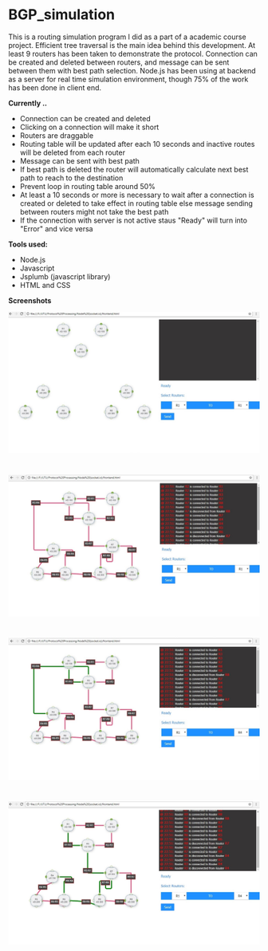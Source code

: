 # BGP_simulation

This is a routing simulation program I did as a part of a academic course project. Efficient tree traversal is the main idea behind this development. At least 9 routers has been taken to demonstrate the protocol. Connection can be created and deleted between routers, and message can be sent between them with best path selection. Node.js has been using at backend as a server for real time simulation environment, though 75% of the work has been done in client end.

**Currently ..**
* Connection can be created and deleted
* Clicking on a connection will make it short
* Routers are draggable
* Routing table will be updated after each 10 seconds and inactive routes will be deleted from each router
* Message can be sent with best path
* If best path is deleted the router will automatically calculate next best path to reach to the destination
* Prevent loop in routing table around 50%
* At least a 10 seconds or more is necessary to wait after a connection is created or deleted to take effect in routing table else message sending between routers might not take the best path
* If the connection with server is not active staus "Ready" will turn into "Error" and vice versa

**Tools used:**
* Node.js
* Javascript
* Jsplumb (javascript library)
* HTML and CSS

**Screenshots**

![Landing Page](https://github.com/papoku/BGP_simulation/blob/master/screenshots/ss-4.jpg)
#
![with_connection](https://github.com/papoku/BGP_simulation/blob/master/screenshots/ss-1.jpg)
#
![best_path_green](https://github.com/papoku/BGP_simulation/blob/master/screenshots/ss-2.jpg)
#
![best_path_green](https://github.com/papoku/BGP_simulation/blob/master/screenshots/ss-3.jpg)
